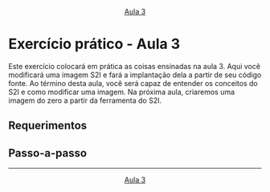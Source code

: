 <p align="center"><a href="../aula03">Aula 3</a>
<br/>

# Exercício prático - Aula 3

Este exercício colocará em prática as coisas ensinadas na aula 3. Aqui você modificará uma imagem S2I e fará a implantação dela a partir de seu código fonte. Ao término desta aula, você será capaz de entender os conceitos do S2I e como modificar uma imagem. Na próxima aula, criaremos uma imagem do zero a partir da ferramenta do S2I.

## Requerimentos
## Passo-a-passo

---
<p align="center"><a href="../aula03">Aula 3</a>